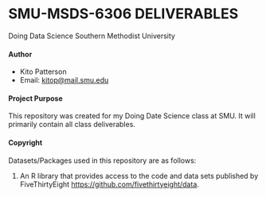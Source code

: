 # SMU-MSDS-6306 DELIVERABLES
Doing Data Science 
Southern Methodist University 

#### Author
* Kito Patterson
* Email: kitop@mail.smu.edu


#### Project Purpose
This repository was created for my Doing Date Science class at SMU. It will primarily contain all class deliverables. 

#### Copyright 
Datasets/Packages used in this repository are as follows:

1. An R library that provides access to the code and data sets published by FiveThirtyEight https://github.com/fivethirtyeight/data.
